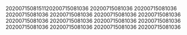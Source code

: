 2020071508151120200715081036
20200715081036
20200715081036
20200715081036
20200715081036
20200715081036
20200715081036
20200715081036
20200715081036
20200715081036
20200715081036
20200715081036
20200715081036
20200715081036
20200715081036
